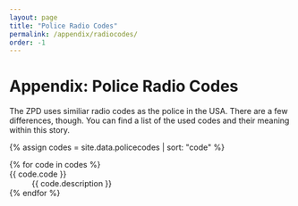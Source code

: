 ```yaml
---
layout: page
title: "Police Radio Codes"
permalink: /appendix/radiocodes/
order: -1
---
```

# Appendix: Police Radio Codes
The ZPD uses similiar radio codes as the police in the USA. There are a few differences, though. You can find a list of the used codes and their meaning within this story.

{% assign codes = site.data.policecodes | sort: "code" %}
<dl>
{% for code in codes %}
    <dt>{{ code.code }}</dt>
    <dd>{{ code.description }}</dd>
{% endfor %}
</dl>
<div class="clearfix"></div>